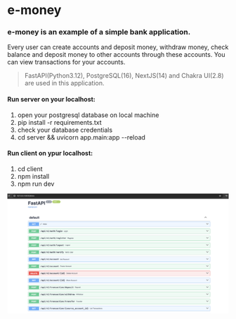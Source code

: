 # e-money

### e-money is an example of a simple bank application.


Every user can create accounts and deposit money, withdraw money, check balance and deposit money to other accounts through these accounts. You can view transactions for your accounts.


> FastAPI(Python3.12), PostgreSQL(16), NextJS(14) and Chakra UI(2.8) are used in this application.

<h4>Run server on your localhost: </h4>

1. open your postgresql database on local machine
2. pip install -r requirements.txt
3. check your database credentials
4. cd server && uvicorn app.main:app --reload

<h4>Run client on ypur localhost: </h4>

1. cd client
2. npm install
3. npm run dev


<img width="900" src="openapi.jpg" />
